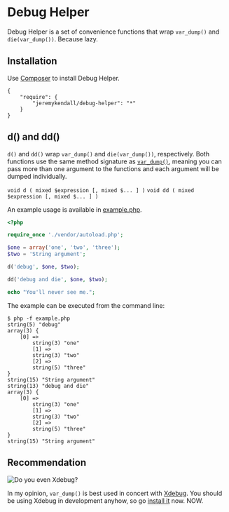 # Debug Helper

Debug Helper is a set of convenience functions that wrap `var_dump()` and
`die(var_dump())`. Because lazy.

## Installation

Use [Composer][3] to install Debug Helper.

```
{
    "require": {
        "jeremykendall/debug-helper": "*"
    }
}
```

## d() and dd()

`d()` and `dd()` wrap `var_dump()` and `die(var_dump())`, respectively. Both
functions use the same method signature as [`var_dump()`][4], meaning you can
pass more than one argument to the functions and each argument will be dumped
individually.

`void d ( mixed $expression [, mixed $... ] )`
`void dd ( mixed $expression [, mixed $... ] )`

An example usage is available in [example.php](example.php).

```php
<?php

require_once './vendor/autoload.php';

$one = array('one', 'two', 'three');
$two = 'String argument';

d('debug', $one, $two);

dd('debug and die', $one, $two);

echo "You'll never see me.";
```

The example can be executed from the command line:

```term
$ php -f example.php
string(5) "debug"
array(3) {
    [0] =>
        string(3) "one"
        [1] =>
        string(3) "two"
        [2] =>
        string(5) "three"
}
string(15) "String argument"
string(13) "debug and die"
array(3) {
    [0] =>
        string(3) "one"
        [1] =>
        string(3) "two"
        [2] =>
        string(5) "three"
}
string(15) "String argument"
```

## Recommendation

![Do you even Xdebug?][meme]

In my opinion, `var_dump()` is best used in concert with [Xdebug][1]. You
should be using Xdebug in development anyhow, so go [install it][2] now. NOW.

[1]: http://xdebug.org/
[2]: http://xdebug.org/docs/install
[3]: http://getcomposer.org
[4]: http://php.net/var_dump
[meme]: http://i.imgur.com/i7bPKxG.png
